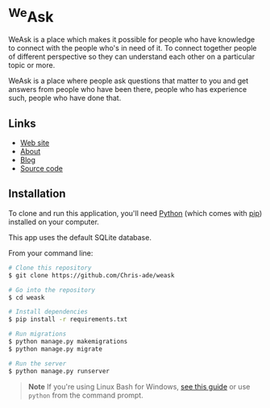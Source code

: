 # <sup>We</sup>Ask
<p>WeAsk is a place which makes it possible for people who have knowledge to connect with the people who's in need of it. To connect together people of different perspective so they can understand each other on a particular topic or more.</p>
<p>WeAsk is a place where people ask questions that matter to you and get answers from people who have been there, people who has experience such, people who have done that. </p>

## Links

* [Web site](https://weask.bytecodevision.tech/)
* [About](https://landing.bytecodevision.tech/)
* [Blog](https://weask.bytecodevision.tech/about/)
* [Source code](https://github.com/Chris-ade/weask)

## Installation

To clone and run this application, you'll need [Python](https://www.python.org/downloads/release/python-3111/) (which comes with [pip](https://pip.pypa.io/en/stable/)) installed on your computer. 

This app uses the default SQLite database.

From your command line:
```bash
# Clone this repository
$ git clone https://github.com/Chris-ade/weask

# Go into the repository
$ cd weask

# Install dependencies
$ pip install -r requirements.txt

# Run migrations
$ python manage.py makemigrations
$ python manage.py migrate

# Run the server
$ python manage.py runserver
```

> **Note**
> If you're using Linux Bash for Windows, [see this guide](https://www.howtogeek.com/261575/how-to-run-graphical-linux-desktop-applications-from-windows-10s-bash-shell/) or use `python` from the command prompt.
